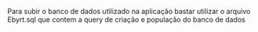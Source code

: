 Para subir o banco de dados utilizado na aplicação bastar utilizar o arquivo Ebyrt.sql que contem a query de criação e população do banco de dados